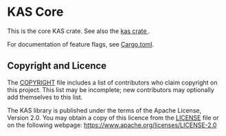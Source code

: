 KAS Core
======

This is the core KAS crate.
See also the [kas crate ](https://crates.io/crates/kas).

For documentation of feature flags, see [Cargo.toml](Cargo.toml).


Copyright and Licence
-------

The [COPYRIGHT](COPYRIGHT) file includes a list of contributors who claim
copyright on this project. This list may be incomplete; new contributors may
optionally add themselves to this list.

The KAS library is published under the terms of the Apache License, Version 2.0.
You may obtain a copy of this licence from the [LICENSE](LICENSE) file or on
the following webpage: <https://www.apache.org/licenses/LICENSE-2.0>
